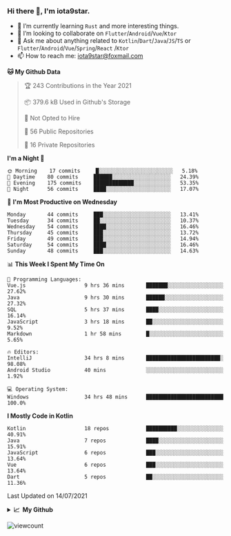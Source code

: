 ### Hi there 👋, I'm iota9star.

- 🌱 I’m currently learning `Rust` and more interesting things.
- 👯 I’m looking to collaborate on `Flutter`/`Android`/`Vue`/`Ktor`
- 💬 Ask me about anything related to `Kotlin`/`Dart`/`Java`/`JS`/`TS` or `Flutter`/`Android`/`Vue`/`Spring`/`React`
  /`Ktor`
- 📫 How to reach me: [iota9star@foxmail.com](iota9star@foxmail.com)



<!--START_SECTION:waka-->
**🐱 My Github Data** 

> 🏆 243 Contributions in the Year 2021
 > 
> 📦 379.6 kB Used in Github's Storage 
 > 
> 🚫 Not Opted to Hire
 > 
> 📜 56 Public Repositories 
 > 
> 🔑 16 Private Repositories  
 > 
**I'm a Night 🦉** 

```text
🌞 Morning    17 commits     █░░░░░░░░░░░░░░░░░░░░░░░░   5.18% 
🌆 Daytime    80 commits     ██████░░░░░░░░░░░░░░░░░░░   24.39% 
🌃 Evening    175 commits    █████████████░░░░░░░░░░░░   53.35% 
🌙 Night      56 commits     ████░░░░░░░░░░░░░░░░░░░░░   17.07%

```
📅 **I'm Most Productive on Wednesday** 

```text
Monday       44 commits     ███░░░░░░░░░░░░░░░░░░░░░░   13.41% 
Tuesday      34 commits     ██░░░░░░░░░░░░░░░░░░░░░░░   10.37% 
Wednesday    54 commits     ████░░░░░░░░░░░░░░░░░░░░░   16.46% 
Thursday     45 commits     ███░░░░░░░░░░░░░░░░░░░░░░   13.72% 
Friday       49 commits     ███░░░░░░░░░░░░░░░░░░░░░░   14.94% 
Saturday     54 commits     ████░░░░░░░░░░░░░░░░░░░░░   16.46% 
Sunday       48 commits     ███░░░░░░░░░░░░░░░░░░░░░░   14.63%

```


📊 **This Week I Spent My Time On** 

```text
💬 Programming Languages: 
Vue.js                   9 hrs 36 mins       ███████░░░░░░░░░░░░░░░░░░   27.62% 
Java                     9 hrs 30 mins       ██████░░░░░░░░░░░░░░░░░░░   27.32% 
SQL                      5 hrs 37 mins       ████░░░░░░░░░░░░░░░░░░░░░   16.14% 
JavaScript               3 hrs 18 mins       ██░░░░░░░░░░░░░░░░░░░░░░░   9.52% 
Markdown                 1 hr 58 mins        █░░░░░░░░░░░░░░░░░░░░░░░░   5.65%

🔥 Editors: 
IntelliJ                 34 hrs 8 mins       ████████████████████████░   98.08% 
Android Studio           40 mins             ░░░░░░░░░░░░░░░░░░░░░░░░░   1.92%

💻 Operating System: 
Windows                  34 hrs 48 mins      █████████████████████████   100.0%

```

**I Mostly Code in Kotlin** 

```text
Kotlin                   18 repos            ██████████░░░░░░░░░░░░░░░   40.91% 
Java                     7 repos             ████░░░░░░░░░░░░░░░░░░░░░   15.91% 
JavaScript               6 repos             ███░░░░░░░░░░░░░░░░░░░░░░   13.64% 
Vue                      6 repos             ███░░░░░░░░░░░░░░░░░░░░░░   13.64% 
Dart                     5 repos             ██░░░░░░░░░░░░░░░░░░░░░░░   11.36%

```



 Last Updated on 14/07/2021
<!--END_SECTION:waka-->

<details>
  <summary><b>📈&nbsp;&nbsp;My Github</b></summary>
  <br>
  <img src='https://github-profile-trophy.vercel.app/?username=iota9star'>
  <img src='https://bad-apple-github-readme.vercel.app/api?show_bg=1&username=iota9star&hide_title=true'>
  <img src='http://cr-skills-chart-widget.azurewebsites.net/api/api?username=iota9star'>
</details>


![viewcount](https://count.getloli.com/get/@iota9star?theme=rule34)

